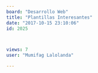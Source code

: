 ```yaml
---
board: "Desarrollo Web"
title: "Plantillas Interesantes"
date: "2017-10-15 23:10:06"
id: 2025



views: 7
user: "Mumifag Lalolanda"

---
```

